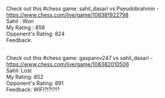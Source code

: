 Check out this #chess game: sahil_dasari vs Pseudobrahmin - https://www.chess.com/live/game/108381922798
<br/>
Sahil : Won
<br/>
My Rating : 858
<br/>
Opponent's Rating: 824
<br/>
Feedback: 
<br/>
<br/>

Check out this #chess game: gasparov247 vs sahil_dasari - https://www.chess.com/live/game/108382010506
<br/>
Sahil: Lost
<br/>
My Rating: 852
<br/>
Opponent's Rating: 891
<br/>
Feedback: WIFI?!?!?!?
<br/>
<br/>
